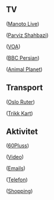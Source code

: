 ## TV

(<a href="http://www.manototv.com/live/" target="_blank">Manoto Live</a>)<br/>

(<a href="http://www.parvizshahbazi.com/">Parviz Shahbazi</a>)<br/>

(<a href="http://ir.voanews.com/" target="_blank">VOA</a>)<br/>

(<a href="http://www.bbc.com/persian/" target="_blank">BBC Persian</a>)<br/>

(<a href="https://www.dplay.no/kanaler/animal-planet" target="_blank">Animal Planet</a>)<br/>


## Transport
(<a href="https://ruter.no/" target="_blank">Oslo Ruter</a>)<br/>

(<a href="https://ruter.no/reise/rutetabeller-og-linjekart/trikk/" target="_blank">Trikk Kart</a>)<br/>


## Aktivitet
(<a href="https://www.idrettsforbundet.no/idrettskretser/oslo-idrettskrets/aktivitet/60pluss/" target="_blank">60Pluss</a>)<br/>



(<a href="https://docs.google.com/document/d/12rHnbzN24bB35X_WHZrG5E3miZa68yboqdBlkeZayy8/edit?usp=sharing/" target="_blank">Video</a>)<br/>

(<a href="https://docs.google.com/document/d/1YfowCeYwem6fx-7_fh_2pcVnfvSzlLiohq9rC0FO3lU/edit?usp=sharing" target="_blank">Emails</a>)<br/>

(<a href="https://docs.google.com/document/d/1N3h9_qHcn0-XOp5dspESDLTyo4zgyNnGf9yDOUnhRsY/edit?usp=sharing" target="_blank">Telefon</a>)<br/>

(<a href="https://docs.google.com/document/d/10KtvH9tBfSAzREuCJbVfMDTeYiuASLD97UwL8RVv1Lk/edit?usp=sharing">Shopping</a>)<br/>

